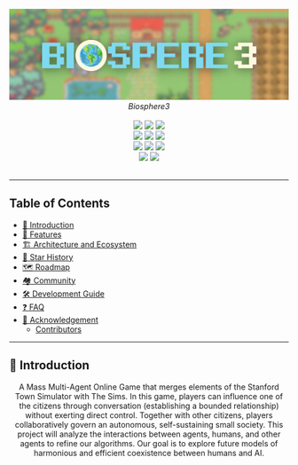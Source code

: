 <p align="center">
<img src="src/img/bio3_logo_with_bg.png">
<br>
<em>Biosphere3</em>
<br><br>
<a title="Build Status" target="_blank" href="#"><img src="https://img.shields.io/badge/Build_Status-passing-green"></a>
<a title="Releases" target="_blank" href="#"><img src="https://img.shields.io/badge/Releases-V0.1-blue"></a>
<a title="Downloads" target="_blank" href="#"><img src="https://img.shields.io/badge/Downloads-873-purple"></a>

<br>
<a title="Docker Pulls" target="_blank" href="#"><img src="https://img.shields.io/badge/Docker_Pulls-green"></a>
<a title="Docker Image Size" target="_blank" href="#"><img src="https://img.shields.io/badge/Docker_Image_Size-ff96b4"></a>
<a title="Hits" target="_blank" href="#"><img src="https://img.shields.io/badge/Hits-lightgrey"></a>
<br>
<a title="AGPLv3" target="_blank" href="#"><img src="https://img.shields.io/badge/license-AGPLv3-orange"></a>
<a title="Code Size" target="_blank" href="#"><img src="https://img.shields.io/badge/Code_Size-yellow"></a>
<a title="GitHub Pull Requests" target="_blank" href="#"><img src="https://img.shields.io/badge/GitHub_Pull_Requests-FF9966"></a>
<br>
<a title="GitHub Commits" target="_blank" href="#"><img src="https://img.shields.io/badge/GitHub_Commits-lightgrey"></a>
<a title="Last Commit" target="_blank" href="#"><img src="https://img.shields.io/badge/Last_Commit-FF9900"></a>
<br><br>
</p>

---

## Table of Contents

* [👾 Introduction](#-introduction)
* [🔮 Features](#-features)
* [🏗️ Architecture and Ecosystem](#-architecture-and-ecosystem)
* [🌟 Star History](#-star-history)
* [🗺️ Roadmap](#️-roadmap)
* [🏘️ Community](#️-community)
* [🛠️ Development Guide](#️-development-guide)
* [❓ FAQ](#-faq)
* [🙏 Acknowledgement](#-acknowledgement)
  * [Contributors](#contributors)

---

## 👾 Introduction
<p align="center">
A Mass Multi-Agent Online Game that merges elements of the Stanford Town Simulator with The Sims. In this game, players can influence one of the citizens through conversation (establishing a bounded relationship) without exerting direct control. Together with other citizens, players collaboratively govern an autonomous, self-sustaining small society. This project will analyze the interactions between agents, humans, and other agents to refine our algorithms. Our goal is to explore future models of harmonious and efficient coexistence between humans and AI.

